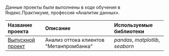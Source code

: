 Данные проекты были выполнены в ходе обучения в Яндекс.Практикуме, профессия «Аналитик данных».

| Название проекта | Описание | Используемые библиотеки|
| :---------------------- | :---------------------- | :--------------------|
|  [Выпускной проект](окончательный_проект) | Анализ оттока клиентов "Метанпромбанка"| *pandas*, *matplotlib*, *seaborn* |
